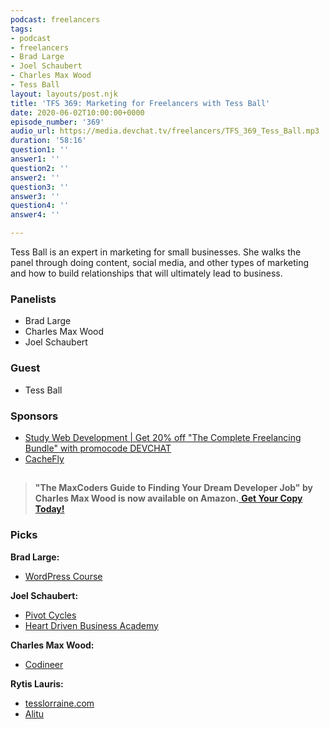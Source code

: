 ```yaml
---
podcast: freelancers
tags:
- podcast
- freelancers
- Brad Large
- Joel Schaubert
- Charles Max Wood
- Tess Ball
layout: layouts/post.njk
title: 'TFS 369: Marketing for Freelancers with Tess Ball'
date: 2020-06-02T10:00:00+0000
episode_number: '369'
audio_url: https://media.devchat.tv/freelancers/TFS_369_Tess_Ball.mp3
duration: '58:16'
question1: ''
answer1: ''
question2: ''
answer2: ''
question3: ''
answer3: ''
question4: ''
answer4: ''

---
```

Tess Ball is an expert in marketing for small businesses. She walks the panel through doing content, social media, and other types of marketing and how to build relationships that will ultimately lead to business.

### **Panelists**

* Brad Large
* Charles Max Wood
* Joel Schaubert

### **Guest**

* Tess Ball

### **Sponsors**

* [Study Web Development | Get 20% off "The Complete Freelancing Bundle" with promocode DEVCHAT](https://studywebdevelopment.com/freelancing)
* [CacheFly](https://www.cachefly.com/)

## 

> **"The MaxCoders Guide to Finding Your Dream Developer Job" by Charles Max Wood is now available on Amazon.**[ **Get Your Copy Today!**](https://www.amazon.com/gp/product/B081MBL5C9/ref=as_li_ss_tl?ie=UTF8&linkCode=sl1&tag=devchattv-20&linkId=9d61363241636e2546ef46abba198746&language=en_US)

### **Picks**

**Brad Large:**

* [WordPress Course](https://pjrvs.com/course)

**Joel Schaubert:**

* [Pivot Cycles](https://www.pivotcycles.com/en/)
* [Heart Driven Business Academy](https://www.heartdrivenbusinessacademy.com/)

**Charles Max Wood:**

* [Codineer](https://codineer.com)

**Rytis Lauris:**

* [tesslorraine.com](https://www.tesslorraine.com/)
* [Alitu](alitu.com)